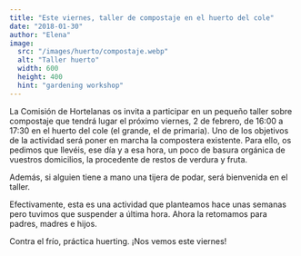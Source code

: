 ```yaml
---
title: "Este viernes, taller de compostaje en el huerto del cole"
date: "2018-01-30"
author: "Elena"
image: 
  src: "/images/huerto/compostaje.webp"
  alt: "Taller huerto"
  width: 600
  height: 400
  hint: "gardening workshop"
---
```


La Comisión de Hortelanas os invita a participar en un pequeño taller sobre compostaje que tendrá lugar el próximo viernes, 2 de febrero, de 16:00 a 17:30 en el huerto del cole (el grande, el de primaria). Uno de los objetivos de la actividad será poner en marcha la compostera existente. Para ello, os pedimos que llevéis, ese día y a esa hora, un poco de basura orgánica de vuestros domicilios, la procedente de restos de verdura y fruta.

Además, si alguien tiene a mano una tijera de podar, será bienvenida en el taller.

Efectivamente, esta es una actividad que planteamos hace unas semanas pero tuvimos que suspender a última hora. Ahora la retomamos para padres, madres e hijos.

Contra el frío, práctica huerting. ¡Nos vemos este viernes!
